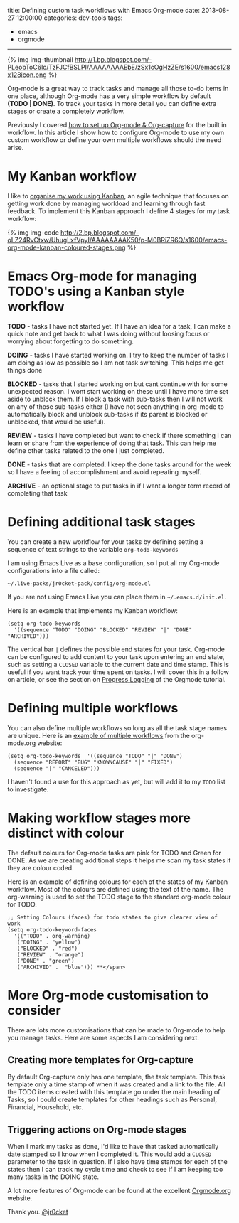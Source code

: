 title: Defining custom task workflows with Emacs Org-mode
date: 2013-08-27 12:00:00
categories: dev-tools
tags: 
- emacs
- orgmode
---

{% img img-thumbnail http://1.bp.blogspot.com/-PLeobToC6lc/TzFJCfBSLPI/AAAAAAAAEbE/zSx1cOgHzZE/s1600/emacs128x128icon.png %}

Org-mode is a great way to track tasks and manage all those to-do items in one place, although Org-mode has a very simple workflow by default **(TODO | DONE)**.  To track your tasks in more detail you can define extra stages or create a completely workflow.

<!-- more -->

Previously I covered [how to set up Org-mode &amp; Org-capture](http://jr0cket.co.uk/2013/08/config-emacs-org-mode-to-manage-tasks.html) for the built in workflow.  In this article I show how to configure Org-mode to use my own custom workflow or define your own multiple workflows should the need arise.

# My Kanban workflow

I like to [organise my work using Kanban](http://jr0cket.co.uk/2011/09/two-years-on-kanban.html), an agile technique that focuses on getting work done by managing workload and learning through fast feedback.  To implement this Kanban approach I define 4 stages for my task workflow:

{% img img-code http://2.bp.blogspot.com/-oLZ24RvCtxw/UhugLxfVpyI/AAAAAAAAK50/p-M0BRiZR6Q/s1600/emacs-org-mode-kanban-coloured-stages.png %} 

# Emacs Org-mode for managing TODO's using a Kanban style workflow

**TODO** - tasks I have not started yet.  If I have an idea for a task, I can make a quick note and get back to what I was doing without loosing focus or worrying about forgetting to do something.

**DOING** - tasks I have started working on.  I try to keep the number of tasks I am doing as low as possible so I am not task switching.  This helps me get things done

**BLOCKED** - tasks that I started working on but cant continue with for some unexpected reason.  I wont start working on these until I have more time set aside to unblock them.  If I block a task with sub-tasks then I will not work on any of those sub-tasks either (I have not seen anything in org-mode to automatically block and unblock sub-tasks if its parent is blocked or unblocked, that would be useful).

**REVIEW** - tasks I have completed but want to check if there something I can learn or share from the experience of doing that task.  This can help me define other tasks related to the one I just completed.

**DONE** - tasks that are completed.  I keep the done tasks around for the week so I have a feeling of accomplishment and avoid repeating myself.

**ARCHIVE** - an optional stage to put tasks in if I want a longer term record of completing that task

# Defining additional task stages 

You can create a new workflow for your tasks by defining setting a sequence of text strings to the variable `org-todo-keywords`

I am using Emacs Live as a base configuration, so I put all my Org-mode configurations into a file called:

    ~/.live-packs/jr0cket-pack/config/org-mode.el

If you are not using Emacs Live you can place them in `~/.emacs.d/init.el`.

Here is an example that implements my Kanban workflow:

    (setq org-todo-keywords 
      '((sequence "TODO" "DOING" "BLOCKED" "REVIEW" "|" "DONE" "ARCHIVED")))

The  vertical bar `|` defines the possible end states for your task.  Org-mode can be configured to add content to your task upon entering an end state, such as setting a `CLOSED` variable to the current date and time stamp.  This is useful if you want track your time spent on tasks.  I will cover this in a follow on article, or see the section on [Progress Logging](http://orgmode.org/org.html#Progress-logging) of the Orgmode tutorial.

# Defining multiple workflows

You can also define multiple workflows so long as all the task stage names are unique.  Here is an [example of multiple workflows](http://orgmode.org/org.html#Workflow-states) from the org-mode.org website:

    (setq org-todo-keywords  '((sequence "TODO" "|" "DONE")
      (sequence "REPORT" "BUG" "KNOWNCAUSE" "|" "FIXED")
      (sequence "|" "CANCELED")))

I haven't found a use for this approach as yet, but will add it to my `TODO` list to investigate.

# Making workflow stages more distinct with colour

The default colours for Org-mode tasks are pink for TODO and Green for DONE.  As we are creating additional steps it helps me scan my task states if they are colour coded.

Here is an example of defining colours for each of the states of my Kanban workflow.  Most of the colours are defined using the text of the name.  The org-warning is used to set the TODO stage to the standard org-mode colour for TODO.

```
;; Setting Colours (faces) for todo states to give clearer view of work 
(setq org-todo-keyword-faces
  '(("TODO" . org-warning)
   ("DOING" . "yellow")
   ("BLOCKED" . "red")
   ("REVIEW" . "orange")
   ("DONE" . "green")
   ("ARCHIVED" .  "blue"))) **</span>
```

# More Org-mode customisation to consider

There are lots more customisations that can be made to Org-mode to help you manage tasks.  Here are some aspects I am considering next.

## Creating more templates for Org-capture

By default Org-capture only has one template, the task template.  This task template only a time stamp of when it was created and a link to the file.  All the TODO items created with this template go under the main heading of Tasks, so I could create templates for other headings such as Personal, Financial, Household, etc.

## Triggering actions on Org-mode stages

When I mark my tasks as done, I'd like to have that tasked automatically date stamped so I know when I completed it.  This would add a `CLOSED` parameter to the task in question.  If I also have time stamps for each of the states then I can track my cycle time and check to see if I am keeping too many tasks in the DOING state.

A lot more features of Org-mode can be found at the excellent [Orgmode.org](http://orgmode.org/) website.

Thank you.
[@jr0cket](https://twitter.com/jr0cket)
